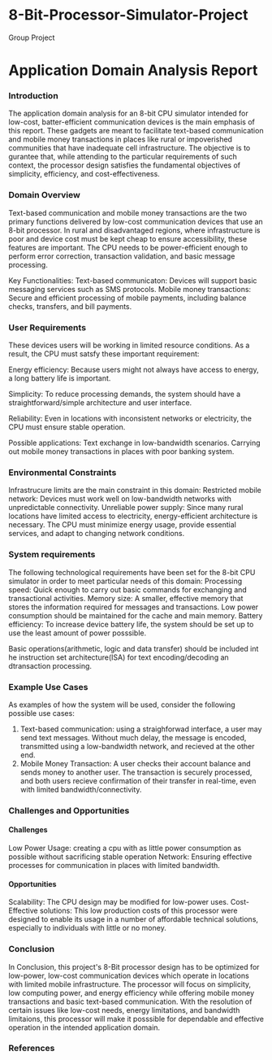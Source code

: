 # 8-Bit-Processor-Simulator-Project
Group Project
# Application Domain Analysis Report
### Introduction
The application domain analysis for an 8-bit CPU simulator intended for low-cost, batter-efficient communication devices is the main emphasis of this report. These gadgets are meant to facilitate text-based communication and mobile money transactions in places like rural or impoverished communities that have inadequate cell infrastructure. The objective is to gurantee that, while attending to the particular requirements of such context, the processor design satisfies the fundamental objectives of simplicity, efficiency, and cost-effectiveness.
### Domain Overview
Text-based communication and mobile money transactions are the two primary functions delivered by low-cost communication devices that use an 8-bit processor. In rural and disadvantaged regions, where infrastructure is poor and device cost must be kept cheap to ensure accessibility, these features are important. The CPU needs to be power-efficient enough to perform error correction, transaction validation, and basic message processing.

Key Functionalities:
Text-based communicaton: Devices will support basic messaging services such as SMS protocols.
Mobile money transactions: Secure and efficient processing of mobile payments, including balance checks, transfers, and bill payments.
### User Requirements
These devices users will be working in limited resource conditions. As a result, the CPU must satsfy these important requirement:

Energy efficiency: Because users might not always have access to energy, a long battery life is important.

Simplicity: To reduce processing demands, the system should have a straightforward/simple architecture and user interface.

Reliability: Even in locations with inconsistent networks or electricity, the CPU must ensure stable operation.

Possible applications: Text exchange in low-bandwidth scenarios.
Carrying out mobile money transactions in places with poor banking system.
### Environmental Constraints
Infrastrucure limits are the main constraint in this domain:
Restricted mobile network: Devices must work well on low-bandwidth networks with unpredictable connectivity.
Unreliable power supply: Since many rural locations have limited access to electricity, energy-efficient architecture is necessary.
The CPU must minimize energy usage, provide essential services, and adapt to changing network conditions.
### System requirements
The following technological requirements have been set for the 8-bit CPU simulator in order to meet particular needs of this domain:
Processing speed: Quick enough to carry out basic commands for exchanging and transactional activities.
Memory size: A smaller, effective memory that stores the information required for messages and transactions. Low power consumption should be maintained for the cache and main memory.
Battery efficiency: To increase device battery life, the system should be set up to use the least amount of power posssible.

Basic operations(arithmetic, logic and data transfer) should be included int he instruction set architecture(ISA) for text encoding/decoding an dtransaction processing.
### Example Use Cases
As examples of how the system will be used, consider the following possible use cases:
1. Text-based communication: using a straighforwad interface, a user may send text messages. Without much delay, the message is encoded, transmitted using a low-bandwidth network, and recieved at the other end.
2. Mobile Money Transaction: A user  checks their account balance and sends money to another user. The transaction is securely processed, and both users recieve confirmation of their transfer in real-time, even with limited bandwidth/connectivity.
### Challenges and Opportunities
#### Challenges
Low Power Usage: creating a cpu with as little power consumption as possible without sacrificing stable operation
Network: Ensuring effective processes for communication in places with limited bandwidth.
#### Opportunities
Scalability: The CPU design may be modified for low-power uses.
Cost-Effective solutions: This low production costs of this processor were designed to enable its usage in a number of affordable technical solutions, especially to individuals with little or no money.
### Conclusion
In Conclusion, this project's 8-Bit processor design has to be optimized for low-power, low-cost communication devices which operate in locations with limited mobile infrastructure. The processor will focus on simplicity, low computing power, and energy efficiency while offering mobile money transactions and basic text-based communication. With the resolution of certain issues like low-cost needs, energy limitations, and bandwidth limitaions, this processor will make it posssible for dependable and effective operation in the intended application domain.
### References
